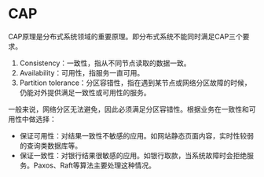 # CAP

CAP原理是分布式系统领域的重要原理。即分布式系统不能同时满足CAP三个要求。

1. Consistency：一致性，指从不同节点读取的数据一致。
2. Availability：可用性，指服务一直可用。
3. Partition tolerance：分区容错性，指在遇到某节点或网络分区故障的时候，仍能对外提供满足一致性或可用性的服务。

一般来说，网络分区无法避免，因此必须满足分区容错性。根据业务在一致性和可用性中做选择：

* 保证可用性：对结果一致性不敏感的应用。如网站静态页面内容，实时性较弱的查询类数据库等。
* 保证一致性：对银行结果很敏感的应用。如银行取款，当系统故障时会拒绝服务。Paxos、Raft等算法主要处理这种情况。